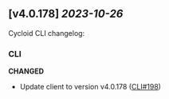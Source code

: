 ## [v4.0.178] _2023-10-26_

Cycloid CLI changelog:

### CLI
**CHANGED**
- Update client to version v4.0.178 ([CLI#198])


[CLI#198]: https://github.com/cycloidio/cycloid-cli/pull/198
